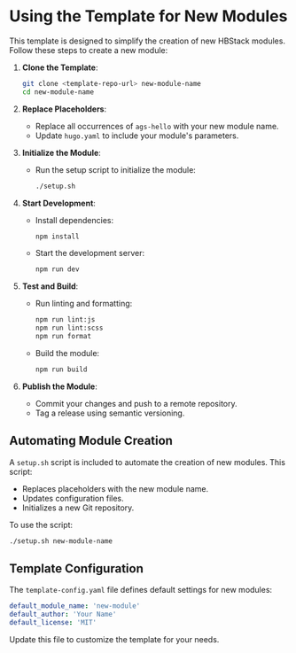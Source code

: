 # Using the Template for New Modules

This template is designed to simplify the creation of new HBStack modules. Follow these steps to create a new module:

1. **Clone the Template**:

   ```bash
   git clone <template-repo-url> new-module-name
   cd new-module-name
   ```

2. **Replace Placeholders**:

   - Replace all occurrences of `ags-hello` with your new module name.
   - Update `hugo.yaml` to include your module's parameters.

3. **Initialize the Module**:

   - Run the setup script to initialize the module:

     ```bash
     ./setup.sh
     ```

4. **Start Development**:

   - Install dependencies:

     ```bash
     npm install
     ```

   - Start the development server:

     ```bash
     npm run dev
     ```

5. **Test and Build**:

   - Run linting and formatting:

     ```bash
     npm run lint:js
     npm run lint:scss
     npm run format
     ```

   - Build the module:

     ```bash
     npm run build
     ```

6. **Publish the Module**:
   - Commit your changes and push to a remote repository.
   - Tag a release using semantic versioning.

## Automating Module Creation

A `setup.sh` script is included to automate the creation of new modules. This script:

- Replaces placeholders with the new module name.
- Updates configuration files.
- Initializes a new Git repository.

To use the script:

```bash
./setup.sh new-module-name
```

## Template Configuration

The `template-config.yaml` file defines default settings for new modules:

```yaml
default_module_name: 'new-module'
default_author: 'Your Name'
default_license: 'MIT'
```

Update this file to customize the template for your needs.
